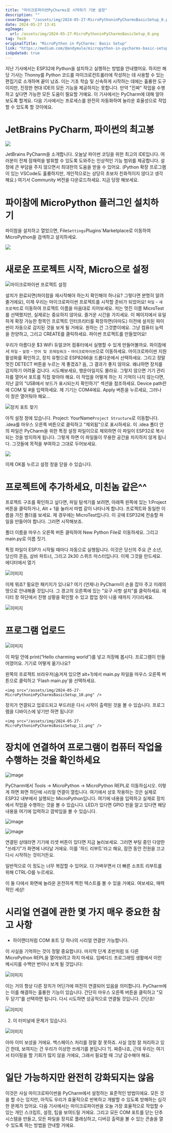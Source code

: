```yaml
---
title: "마이크로파이썬PyCharms로 시작하기 기본 설정"
description: ""
coverImage: "/assets/img/2024-05-27-MicroPythoninPyCharmsBasicSetup_0.png"
date: 2024-05-27 13:41
ogImage:
  url: /assets/img/2024-05-27-MicroPythoninPyCharmsBasicSetup_0.png
tag: Tech
originalTitle: "MicroPython in PyCharms: Basic Setup"
link: "https://medium.com/@andymule/micropython-in-pycharms-basic-setup-9169b497ec8a"
isUpdated: true
---
```


지난 기사에서는 ESP32에 Python을 설치하고 실행하는 방법을 안내했어요. 하지만 해당 기사는 Thonny를 Python 코드를 마이크로컨트롤러에 작성하는 데 사용할 수 있는 편집기로 소개하며 끝이 났죠. 이는 기초 학습 및 신속하게 시작하는 데에는 훌륭한 도구이지만, 진정한 현대 IDE의 모든 기능을 제공하지는 못합니다. 만약 "진짜" 작업을 수행하고 싶다면 가능한 모든 도움이 필요할 거예요. 이 기사에서는 PyCharm에 대해 알아보도록 할게요. 다음 기사에서는 프로세스를 완전히 자동화하여 놀라운 효율성으로 작업할 수 있도록 할 것이에요.

# JetBrains PyCharm, 파이썬의 최고봉

<img src="/assets/img/2024-05-27-MicroPythoninPyCharmsBasicSetup_0.png" />

JetBrains PyCharm을 소개합니다. 오늘날 파이썬 코딩을 위한 최고의 IDE입니다. 여러분이 전체 잠재력을 발휘할 수 있도록 도와주는 인상적인 기능 범위를 제공합니다. 설정에 큰 부담을 주지 않으면서 최대한의 도움을 받을 수 있어요. (Python 확장 프로그램이 있는 VSCode도 훌륭하지만, 개인적으로는 상당히 초보자 친화적이지 않다고 생각해요.) 여기서 Community 버전을 다운로드하세요. 지금 당장 해보세요.

<div class="content-ad"></div>

# 파이참에 MicroPython 플러그인 설치하기

파이참을 설치하고 열었으면, File`Settings`Plugins`Marketplace로 이동하여 MicroPython을 검색하고 설치하세요.

<img src="/assets/img/2024-05-27-MicroPythoninPyCharmsBasicSetup_1.png" />

# 새로운 프로젝트 시작, Micro으로 설정

<div class="content-ad"></div>

![마이크로파이썬 프로젝트 설정](/assets/img/2024-05-27-MicroPythoninPyCharmsBasicSetup_2.png)

설치가 완료되면(파이참을 재시작해야 하는지 확인해야 하나요? 그렇다면 분명히 알려줄거에요), 이제 우리는 마이크로파이썬 프로젝트를 시작할 준비가 되었어요! `파일` - `새 프로젝트`로 이동하여 프로젝트 이름을 마음대로 지어보세요. 저는 멋진 이름 MicroTest를 선택했지만, 실제로는 중요하지 않아요. 즐거운 시간을 가지세요. 이 페이지에서 유일하게 확장 가능한 항목인 프로젝트 인터프리터를 확장하면(아마도) 이전에 설치된 파이썬이 자동으로 감지된 것을 보게 될 거에요. 원하는 건 그것뿐이에요. 그냥 컴퓨터 능력을 찬양하고, 그리고 CREATE를 클릭하세요. 파이썬 프로젝트를 만들었어요!

우리가 아름다운 $3 WiFi 듀얼코어 컴퓨터에서 실행할 수 있게 만들어볼까요. 파이참에서 `파일` - `설정` - `언어 및 프레임워크` - `마이크로파이썬`으로 이동하세요. 마이크로파이썬 지원 활성화를 확인하고, 장치 유형으로 ESP8266을 드롭다운에서 선택하세요. 그리고 정말 멋진 DETECT 버튼을 누르는 게 좋겠죠? 음, 그 결과가 좋지 않아요. 왜냐하면 장치를 감지하기 어려울 겁니다. 시도해보세요, 행운아일지도 몰라요. 그렇지 않으면 기기 관리자를 열어서 포트를 직접 찾아야 해요. 이 작업을 어떻게 하는 지 기억이 나지 않는다면, 지난 글의 "USB에서 보드가 표시되는지 확인하기" 섹션을 참조하세요. Device path란에 COM 및 #을 입력하세요. 제 기기는 COM4에요. Apply 버튼을 누르세요, 그러나 이 창은 열어둬야 해요...

![장치 포트 찾기](/assets/img/2024-05-27-MicroPythoninPyCharmsBasicSetup_3.png)

<div class="content-ad"></div>

아직 설정 창에 있습니다. Project: YourName`Project Structure`로 이동합니다. .idea를 마우스 오른쪽 버튼으로 클릭하고 "제외됨"으로 표시하세요. 이 .idea 폴더 안의 파일은 PyCharm을 위한 특정 설정 파일이므로 제외하면 이 파일이 ESP32로 복사되는 것을 방지하게 됩니다. 그렇게 하면 이 파일들이 무용한 공간을 차지하지 않게 됩니다. 그것들에 목적을 부여하고 그대로 두어보세요.

<img src="/assets/img/2024-05-27-MicroPythoninPyCharmsBasicSetup_4.png" />

이제 OK를 누르고 설정 창을 닫을 수 있습니다.

# 프로젝트에 추가하세요, 미친놈 같은^^

<div class="content-ad"></div>

프로젝트 구조를 확인하고 싶다면, 파일 탐색기를 보려면, 아래쪽 왼쪽에 있는 1:Project 버튼을 클릭하거나, Alt + 1을 눌러서 마법 같이 나타나게 합니다. 프로젝트와 동일한 이름을 가진 폴더를 보세요. 제 경우에는 MicroTest입니다. 이 곳에 ESP32에 전송할 파일을 만들어야 합니다. 그러면 시작해보죠.

폴더 이름을 마우스 오른쪽 버튼 클릭하여 New Python File로 이동하세요. 그리고 main.py로 이름 짓기.

<div class="content-ad"></div>

특정 파일이 ESP가 시작될 때마다 자동으로 실행됩니다. 이것은 당신의 주요 큰 소년, 당신의 흔듬, 삼바 파트너, 그리고 2k30 스퀴즈 마스터입니다. 이제 그것을 만드세요. 에디터에서 열기

![이미지](/assets/img/2024-05-27-MicroPythoninPyCharmsBasicSetup_7.png)

이제 뭐죠? 필요한 패키지가 있나요? 여기 (언제나) PyCharm이 손을 잡아 주고 미래의 땅으로 안내해줄 것입니다. 그 경고의 오른쪽에 있는 "요구 사항 설치"를 클릭하세요. 에디터 창 하단에서 진행 상황을 확인할 수 있고 팝업 창이 나올 때까지 기다리세요.

![이미지](/assets/img/2024-05-27-MicroPythoninPyCharmsBasicSetup_8.png)

<div class="content-ad"></div>

# 프로그램 업로드

![이미지](/assets/img/2024-05-27-MicroPythoninPyCharmsBasicSetup_9.png)

이 파일 안에 print(“Hello charming world”)를 넣고 저장해 봅시다. 프로그램이 만들어졌어요. 기기로 어떻게 옮기나요?

왼쪽의 프로젝트 브라우저(숨겨져 있으면 alt+1)에서 main.py 파일을 마우스 오른쪽 버튼으로 클릭하고 'Flash main.py'을 선택하세요.

<div class="content-ad"></div>

`<img src="/assets/img/2024-05-27-MicroPythoninPyCharmsBasicSetup_10.png" />`

장치가 연결되고 업로드되고 부드러운 다시 시작이 출력된 것을 볼 수 있습니다. 프로그램을 디바이스에 넣기만 하면 됩니다!

`<img src="/assets/img/2024-05-27-MicroPythoninPyCharmsBasicSetup_11.png" />`

# 장치에 연결하여 프로그램이 컴퓨터 작업을 수행하는 것을 확인하세요

<div class="content-ad"></div>

![image](/assets/img/2024-05-27-MicroPythoninPyCharmsBasicSetup_12.png)

PyCharm에서 Tools -> MicroPython -> MicroPython REPL로 이동하십시오. 이렇게 하면 화면 하단에 시리얼 연결이 열립니다. 여기에서 상호 작용하는 것은 실제로 ESP32 내부에서 실행되는 MicroPython입니다. 여기에 내용을 입력하고 실제로 장치에서 작업을 수행하는 것을 볼 수 있습니다. LED가 있다면 GPIO 핀을 알고 있다면 해당 내용을 여기에 입력하고 깜박임을 볼 수 있습니다.

![image](/assets/img/2024-05-27-MicroPythoninPyCharmsBasicSetup_13.png)

![image](/assets/img/2024-05-27-MicroPythoninPyCharmsBasicSetup_14.png)

<div class="content-ad"></div>

연결된 상태라면 기기에 리셋 버튼이 있다면 지금 눌러보세요. 그러면 부팅 중인 다양한 "쓰레기"가 화면에 나타날 거에요. 이를 '하드 리부트'라고 해요, 잠깐 동안 전원을 끄고 다시 시작하는 것이거든요.

일반적으로 이 정도는 너무 복잡할 수 있어요. 더 가벼우면서 더 빠른 소프트 리부트를 위해 CTRL-D를 누르세요.

이 둘 다에서 화면에 놀라운 온전하게 찍힌 텍스트를 볼 수 있을 거예요. 여보세요, 매력적인 세상!

<div class="content-ad"></div>

# 시리얼 연결에 관한 몇 가지 매우 중요한 참고 사항

- 하이랜더처럼 COM 포트 당 하나의 시리얼 연결만 가능합니다.

이 사실을 기억하는 것이 정말 중요합니다. 마지막 단계 초반처럼 또 다른 MicroPython REPL을 열어보려고 하지 마세요. 임베디드 프로그래밍 생활에서 이런 메시지를 수백만 번이나 보게 될 것입니다:

![이미지](/assets/img/2024-05-27-MicroPythoninPyCharmsBasicSetup_16.png)

<div class="content-ad"></div>

이는 거의 항상 다른 장치가 어딘가에 여전히 연결되어 있음을 의미합니다. PyCharm에는 이를 해결하는 훌륭한 기능이 있습니다. 간단히 마우스 오른쪽 버튼을 클릭하고 "모두 닫기"를 선택하면 됩니다. 다시 시도하면 성공적으로 연결될 것입니다. 간단죠!

![이미지](/assets/img/2024-05-27-MicroPythoninPyCharmsBasicSetup_17.png)

2. 이 터미널에 문제가 있습니다.

![이미지](/assets/img/2024-05-27-MicroPythoninPyCharmsBasicSetup_18.png)

<div class="content-ad"></div>

아마 이미 보셨을 거에요. 백스페이스 처리를 정말 잘 못하죠. 사실 엄청 잘 처리하고 있긴 한데, 보여지는 건 우리가 이상한 쓰레기를 본답니다 ?[. 짜증나죠, 근데 우리는 여기서 타이핑을 할 기회가 많지 않을 거에요, 그래서 필요할 때 그냥 감수해야 해요.

# 일단 가능하지만 완전히 강화되지는 않음

이것은 사실 마이크로파이썬을 PyCharm에서 설정하는 표준적인 방법이에요. 모든 것을 할 수는 있지만, 아직도 우리가 효율적으로 반복하고 개발할 수 있도록 방해하는 심각한 문제가 있어요. 다음 기사에서는 마이크로파이썬을 오늘 가장 효율적으로 작업할 수 있는 개인 스크립트, 설정, 팁을 보여드릴 거에요. 그리고 모든 COM 포트를 닫는 단추 시스템을 만들고, 모든 파일을 장치로 플래싱하고, 디버깅 출력을 볼 수 있는 콘솔을 열 수 있도록 하는 방법을 안내할 거에요.
